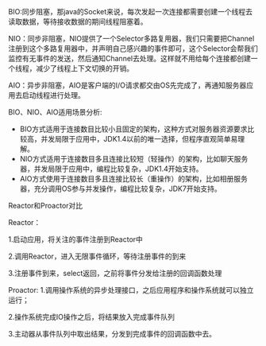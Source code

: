 BIO:同步阻塞，那java的Socket来说，每次发起一次连接都需要创建一个线程去读取数据，等待接收数据的期间线程阻塞着。

NIO：同步非阻塞，NIO提供了一个Selector多路复用器，我们只需要把Channel注册到这个多路复用器中，并声明自己感兴趣的事件即可，这个Selector会帮我们监控有无事件的发送，然后通知Channel去处理。这样就不用给每个连接都创建一个线程，减少了线程上下文切换的开销。



AIO：异步非阻塞，AIO是客户端的I/O请求都交由OS先完成了，再通知服务器应用去启动线程进行处理。



BIO、NIO、AIO适用场景分析:

- BIO方式适用于连接数目比较小且固定的架构，这种方式对服务器资源要求比较高，并发局限于应用中，JDK1.4以前的唯一选择，但程序直观简单易理解。
- NIO方式适用于连接数目多且连接比较短（轻操作）的架构，比如聊天服务器，并发局限于应用中，编程比较复杂，JDK1.4开始支持。
- AIO方式使用于连接数目多且连接比较长（重操作）的架构，比如相册服务器，充分调用OS参与并发操作，编程比较复杂，JDK7开始支持。



Reactor和Proactor对比

Reactor：

1.启动应用，将关注的事件注册到Reactor中

2.调用Reactor，进入无限事件循环，等待注册事件的到来

3.注册事件到来，select返回，之前将事件分发给注册的回调函数处理



Proactor:
1.调用操作系统的异步处理接口，之后应用程序和操作系统就可以独立运行；

2.操作系统完成IO操作之后，将结果放入完成事件队列

3.主动器从事件队列中取出结果，分发到完成事件的回调函数中去。

